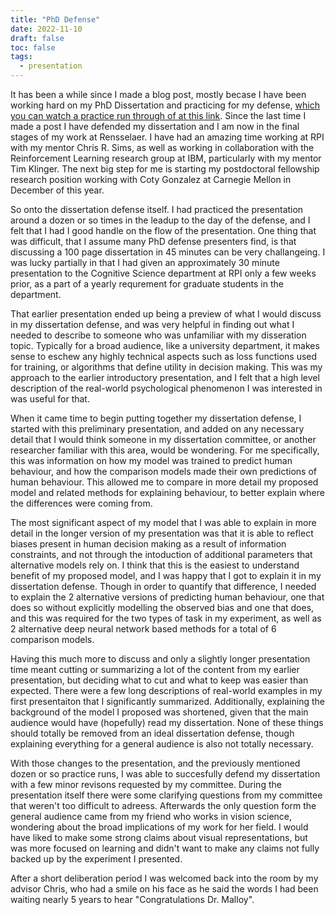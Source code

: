 ```yaml
---
title: "PhD Defense"
date: 2022-11-10
draft: false
toc: false
tags:
  - presentation
---
```


It has been a while since I made a blog post, mostly becase I have been working hard on my PhD Dissertation and practicing for my defense, [which you can watch a practice run through of at this link](https://youtu.be/Y9itvE0H7-Y). Since the last time I made a post I have defended my dissertation and I am now in the final stages of my work at Rensselaer. I have had an amazing time working at RPI with my mentor Chris R. Sims, as well as working in collaboration with the Reinforcement Learning research group at IBM, particularly with my mentor Tim Klinger. The next big step for me is starting my postdoctoral fellowship research position working with Coty Gonzalez at Carnegie Mellon in December of this year. 

So onto the dissertation defense itself. I had practiced the presentation around a dozen or so times in the leadup to the day of the defense, and I felt that I had I good handle on the flow of the presentation. One thing that was difficult, that I assume many PhD defense presenters find, is that discussing a 100 page dissertation in 45 minutes can be very challangeing. I was lucky partially in that I had given an approximately 30 minute presentation to the Cognitive Science department at RPI only a few weeks prior, as a part of a yearly requrement for graduate students in the department. 

That earlier presentation ended up being a preview of what I would discuss in my dissertation defense, and was very helpful in finding out what I needed to describe to someone who was unfamiliar with my disseration topic. Typically for a broad audience, like a university department, it makes sense to eschew any highly technical aspects such as loss functions used for training, or algorithms that define utility in decision making. This was my approach to the earlier introductory presentation, and I felt that a high level description of the real-world psychological phenomenon I was interested in was useful for that. 

When it came time to begin putting together my dissertation defense, I started with this preliminary presentation, and added on any necessary detail that I would think someone in my dissertation committee, or another researcher familiar with this area, would be wondering. For me specifically, this was information on how my model was trained to predict human behaviour, and how the comparison models made their own predictions of human behaviour. This allowed me to compare in more detail my proposed model and related methods for explaining behaviour, to better explain where the differences were coming from. 

The most significant aspect of my model that I was able to explain in more detail in the longer version of my presentation was that it is able to reflect biases present in human decision making as a result of information constraints, and not through the intoduction of additional parameters that alternative models rely on. I think that this is the easiest to understand benefit of my proposed model, and I was happy that I got to explain it in my dissertation defense. Though in order to quantify that difference, I needed to explain the 2 alternative versions of predicting human behaviour, one that does so without explicitly modelling the observed bias and one that does, and this was required for the two types of task in my experiment, as well as 2 alternative deep neural network based methods for a total of 6 comparison models. 

Having this much more to discuss and only a slightly longer presentation time meant cutting or summarizing a lot of the content from my earlier presentation, but deciding what to cut and what to keep was easier than expected. There were a few long descriptions of real-world examples in my first presentaiton that I significantly summarized. Additionally, explaining the background of the model I proposed was shortened, given that the main audience would have (hopefully) read my dissertation. None of these things should totally be removed from an ideal dissertation defense, though explaining everything for a general audience is also not totally necessary. 

With those changes to the presentation, and the previously mentioned dozen or so practice runs, I was able to succesfully defend my dissertation with a few minor revisons requested by my committee. During the presentation itself there were some clarifying questions from my committee that weren't too difficult to adreess. Afterwards the only question form the general audience came from my friend who works in vision science, wondering about the broad implications of my work for her field. I would have liked to make some strong claims about visual representations, but was more focused on learning and didn't want to make any claims not fully backed up by the experiment I presented.  

After a short deliberation period I was welcomed back into the room by my advisor Chris, who had a smile on his face as he said the words I had been waiting nearly 5 years to hear "Congratulations Dr. Malloy". 